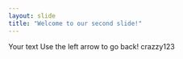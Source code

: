 ```yaml
---
layout: slide
title: "Welcome to our second slide!"
---
```

Your text
Use the left arrow to go back!
crazzy123
